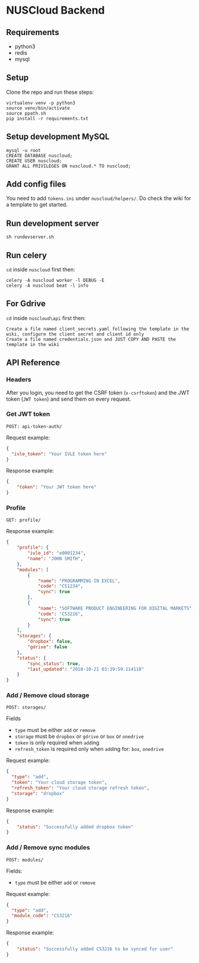 # NUSCloud Backend

## Requirements
* python3
* redis
* mysql

## Setup
Clone the repo and run these steps:
```
virtualenv venv -p python3
source venv/bin/activate
source ppath.sh
pip install -r requirements.txt
```

## Setup development MySQL
```
mysql -u root
CREATE DATABASE nuscloud;
CREATE USER nuscloud;
GRANT ALL PRIVILEGES ON nuscloud.* TO nuscloud;
```

## Add config files
You need to add `tokens.ini` under `nuscloud/helpers/`.
Do check the wiki for a template to get started.

## Run development server
```
sh rundevserver.sh
```

## Run celery
`cd` inside `nuscloud` first then:
```
celery -A nuscloud worker -l DEBUG -E
celery -A nuscloud beat -l info
```

## For Gdrive
`cd` inside `nuscloud\api` first then:
```
Create a file named client_secrets.yaml following the template in the wiki, configure the client secret and client id only
Create a file named credentials.json and JUST COPY AND PASTE the template in the wiki
```


## API Reference
### Headers
After you login, you need to get the CSRF token (`x-csrftoken`) and the JWT
token (`JWT token`) and send them on every request.

### Get JWT token
`POST: api-token-auth/`

Request example:
```json
{
  "ivle_token": "Your IVLE token here"
}
```

Response example:
```json
{
    "token": "Your JWT token here"
}
```


### Profile
`GET: profile/`

Response example:
```json
{
    "profile": {
        "ivle_id": "e0001234",
        "name": "JOHN SMITH",
    },
    "modules": [
        {
            "name": "PROGRAMMING IN EXCEL",
            "code": "CS1234",
            "sync": true
        },
        {
            "name": "SOFTWARE PRODUCT ENGINEERING FOR DIGITAL MARKETS",
            "code": "CS3216",
            "sync": true
        }
    ],
    "storages": {
        "dropbox": false,
        "gdrive": false
    },
    "status": {
        "sync_status": true,
        "last_updated": "2018-10-21 03:39:59.114118"
    }
}
```

### Add / Remove cloud storage
`POST: storages/`

Fields
- `type` must be either `add` or `remove`
- `storage` must be `dropbox` or `gdrive` or `box` or `onedrive`
- `token` is only required when `add`ing
- `refresh_token` is required only when `add`ing for: `box`, `onedrive`

Request example:
```json
{
  "type": "add",
  "token": "Your cloud storage token",
  "refresh_token": "Your cloud storage refresh token",
  "storage": "dropbox"
}
```

Response example:
```json
{
    "status": "Successfully added dropbox token"
}
```


### Add / Remove sync modules
`POST: modules/`

Fields:
- `type` must be either `add` or `remove`

Request example:
```json
{
  "type": "add",
  "module_code": "CS3216"
}
```

Response example:
```json
{
    "status": "Successfully added CS3216 to be synced for user"
}
```
